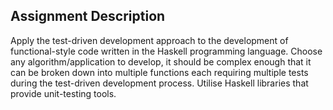 ## Assignment Description

Apply the test-driven development approach to the development of functional-style code written
in the Haskell programming language. Choose any algorithm/application to
develop, it should be complex enough that it can be broken down into multiple functions
each requiring multiple tests during the test-driven development process. Utilise Haskell libraries that provide unit-testing tools.
